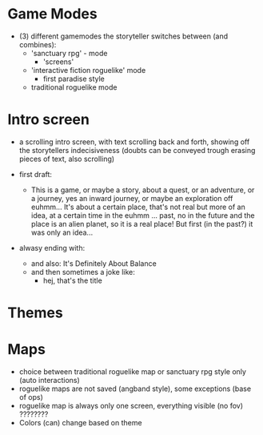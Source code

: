# Game Modes
- (3) different gamemodes the storyteller switches between (and combines):
    - 'sanctuary rpg' - mode
        - 'screens'
    - 'interactive fiction roguelike' mode
        - first paradise style
    - traditional roguelike mode

# Intro screen
- a scrolling intro screen, with text scrolling back and forth, showing off the storytellers indecisiveness
(doubts can be conveyed trough erasing pieces of text, also scrolling)
- first draft:
    - This is a game, or maybe a story, about a quest, or an adventure, or a journey, yes an inward journey,
    or maybe an exploration off euhmm...
    It's about a certain place, that's not real but more of an idea, at a certain time in the euhmm ... past,
    no in the future and the place is an alien planet, so it is a real place! But first (in the past?) it was 
    only an idea...


- alwasy ending with:
    - and also: 
    It's Definitely About Balance 
    - and then sometimes a joke like:
        - hej, that's the title

# Themes

# Maps
- choice between traditional roguelike map or sanctuary rpg style only (auto interactions)
- roguelike maps are not saved (angband style), some exceptions (base of ops)
- roguelike map is always only one screen, everything visible (no fov) ????????
- Colors (can) change based on theme
